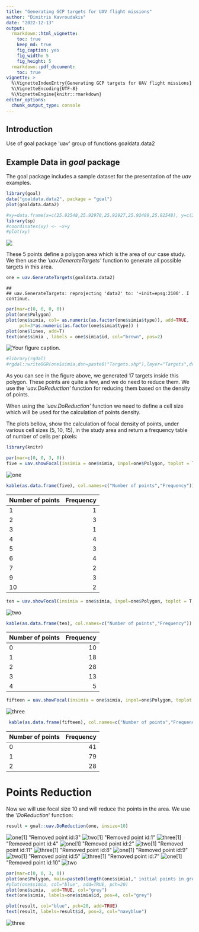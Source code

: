```yaml
---
title: "Generating GCP targets for UAV flight missions"
author: "Dimitris Kavroudakis"
date: "2022-12-13"
output: 
  rmarkdown::html_vignette:
    toc: true
    keep_md: true
    fig_caption: yes
    fig_width: 5
    fig_height: 5
  rmarkdown::pdf_document:
    toc: true
vignette: >
  %\VignetteIndexEntry{Generating GCP targets for UAV flight missions}
  %\VignetteEncoding{UTF-8}
  %\VignetteEngine{knitr::rmarkdown}
editor_options: 
  chunk_output_type: console
---
```


## Introduction

Use of goal package
'uav' group of functions
goaldata.data2

  

## Example Data in _goal_ package

The goal package includes a sample dataset for the presentation of the _uav_ examples. 


```r
library(goal)
data("goaldata.data2", package = "goal")
plot(goaldata.data2) 

#xy=data.frame(x=c(25.92548,25.92970,25.92927,25.92489,25.92548), y=c(39.13743,39.13591,39.13500,39.13641,39.13743 )) 
library(sp)
#coordinates(xy) <- ~x+y
#plot(xy)
```

![](/home/dimitrisk/working/code/REPOSITORY/goal/goal/vignettes/introduction_files/figure-html/unnamed-chunk-1-1.png)<!-- -->

These 5 points define a polygon area which is the area of our case study.
We then use the _'uav.GenerateTargets'_ function to generate all possible targets in this area.

 



```r
one = uav.GenerateTargets(goaldata.data2)
```

```
## 
## uav.GenerateTargets: reprojecting 'data2' to: '+init=epsg:2100'. I continue.
```

```r
par(mar=c(0, 0, 0, 0))
plot(one$Polygon)
plot(one$simia, col= as.numeric(as.factor(one$simia$type)), add=TRUE,  
     pch=3*as.numeric(as.factor(one$simia$type)) )
plot(one$lines, add=T)
text(one$simia , labels = one$simia$id, col="brown", pos=2)
```

![Your figure caption.](/home/dimitrisk/working/code/REPOSITORY/goal/goal/vignettes/introduction_files/figure-html/unnamed-chunk-2-1.png)

```r
#library(rgdal)
#rgdal::writeOGR(one$simia,dsn=paste0("Targets.shp"),layer="Targets",driver="ESRI Shapefile", overwrite_layer = T)
```

As you can see in the figure above, we generated 17 targets inside this polygon. These points are quite a few, and we do need to reduce them. We use the _'uav.DoReduction'_ function for reducing them based on the density of points. 

When using the _'uav.DoReduction'_ function we need to define a cell size which will be used for the calculation of points density.

The plots bellow, show the calculation of focal density of points, under various cell sizes (5, 10, 15), in the study area and return a frequency table of number of cells per pixels:


```r
library(knitr)

par(mar=c(0, 0, 3, 0))
five = uav.showFocal(insimia = one$simia, inpol=one$Polygon, toplot = T, size = 5) 
```

![one](/home/dimitrisk/working/code/REPOSITORY/goal/goal/vignettes/introduction_files/figure-html/unnamed-chunk-3-1.png)

```r
kable(as.data.frame(five), col.names=c("Number of points","Frequency"))
```



|Number of points | Frequency|
|:----------------|---------:|
|1                |         1|
|2                |         3|
|3                |         1|
|4                |         4|
|5                |         3|
|6                |         4|
|7                |         2|
|9                |         3|
|10               |         2|

```r
ten = uav.showFocal(insimia = one$simia, inpol=one$Polygon, toplot = T, size = 10)
```

![two](/home/dimitrisk/working/code/REPOSITORY/goal/goal/vignettes/introduction_files/figure-html/unnamed-chunk-3-2.png)

```r
kable(as.data.frame(ten), col.names=c("Number of points","Frequency"))
```



|Number of points | Frequency|
|:----------------|---------:|
|0                |        10|
|1                |        18|
|2                |        28|
|3                |        13|
|4                |         5|

```r
fifteen = uav.showFocal(insimia = one$simia, inpol=one$Polygon, toplot = T, size = 15)
```

![three](/home/dimitrisk/working/code/REPOSITORY/goal/goal/vignettes/introduction_files/figure-html/unnamed-chunk-3-3.png)

```r
 kable(as.data.frame(fifteen), col.names=c("Number of points","Frequency"))
```



|Number of points | Frequency|
|:----------------|---------:|
|0                |        41|
|1                |        79|
|2                |        28|
 
Points Reduction
===

Now we will use focal size 10 and will reduce the points in the area. We use the '_DoReduction_' function:

```r
result = goal::uav.DoReduction(one, insize=10)
```

![one](/home/dimitrisk/working/code/REPOSITORY/goal/goal/vignettes/introduction_files/figure-html/unnamed-chunk-4-1.png)[1] "Removed point id:3"
![two](/home/dimitrisk/working/code/REPOSITORY/goal/goal/vignettes/introduction_files/figure-html/unnamed-chunk-4-2.png)[1] "Removed point id:1"
![three](/home/dimitrisk/working/code/REPOSITORY/goal/goal/vignettes/introduction_files/figure-html/unnamed-chunk-4-3.png)[1] "Removed point id:4"
![one](/home/dimitrisk/working/code/REPOSITORY/goal/goal/vignettes/introduction_files/figure-html/unnamed-chunk-4-4.png)[1] "Removed point id:2"
![two](/home/dimitrisk/working/code/REPOSITORY/goal/goal/vignettes/introduction_files/figure-html/unnamed-chunk-4-5.png)[1] "Removed point id:11"
![three](/home/dimitrisk/working/code/REPOSITORY/goal/goal/vignettes/introduction_files/figure-html/unnamed-chunk-4-6.png)[1] "Removed point id:8"
![one](/home/dimitrisk/working/code/REPOSITORY/goal/goal/vignettes/introduction_files/figure-html/unnamed-chunk-4-7.png)[1] "Removed point id:9"
![two](/home/dimitrisk/working/code/REPOSITORY/goal/goal/vignettes/introduction_files/figure-html/unnamed-chunk-4-8.png)[1] "Removed point id:5"
![three](/home/dimitrisk/working/code/REPOSITORY/goal/goal/vignettes/introduction_files/figure-html/unnamed-chunk-4-9.png)[1] "Removed point id:7"
![one](/home/dimitrisk/working/code/REPOSITORY/goal/goal/vignettes/introduction_files/figure-html/unnamed-chunk-4-10.png)[1] "Removed point id:10"
![two](/home/dimitrisk/working/code/REPOSITORY/goal/goal/vignettes/introduction_files/figure-html/unnamed-chunk-4-11.png)

```r
par(mar=c(0, 0, 3, 0))
plot(one$Polygon, main=paste0(length(one$simia)," initial points in grey\n",length(result)," final points in blue"))
#plot(one$simia, col="blue", add=TRUE, pch=20)
plot(one$simia,  add=TRUE, col="grey")
text(one$simia, labels=one$simia$id, pos=4, col="grey")

plot(result, col="blue", pch=20, add=TRUE)
text(result, labels=result$id, pos=2, col="navyblue")
```

![three](/home/dimitrisk/working/code/REPOSITORY/goal/goal/vignettes/introduction_files/figure-html/unnamed-chunk-4-12.png)

